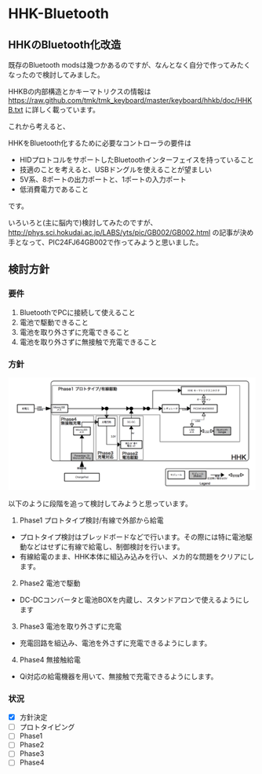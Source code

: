 # HHK-Bluetooth

## HHKのBluetooth化改造

既存のBluetooth modsは幾つかあるのですが、なんとなく自分で作ってみたくなったので検討してみました。

HHKBの内部構造とかキーマトリクスの情報は https://raw.github.com/tmk/tmk_keyboard/master/keyboard/hhkb/doc/HHKB.txt に詳しく載っています。

これから考えると、

HHKをBluetooth化するために必要なコントローラの要件は

* HIDプロトコルをサポートしたBluetoothインターフェイスを持っていること
 * 技適のことを考えると、USBドングルを使えることが望ましい
* 5V系、8ポートの出力ポートと、1ポートの入力ポート
* 低消費電力であること

です。

いろいろと(主に脳内で)検討してみたのですが、
http://phys.sci.hokudai.ac.jp/LABS/yts/pic/GB002/GB002.html
の記事が決め手となって、PIC24FJ64GB002で作ってみようと思いました。

## 検討方針

### 要件

1. BluetoothでPCに接続して使えること
2. 電池で駆動できること
3. 電池を取り外さずに充電できること
4. 電池を取り外さずに無接触で充電できること

### 方針

![ブロック図](Figures/BlockDiagram.png)

以下のように段階を追って検討してみようと思っています。

1. Phase1 プロトタイプ検討/有線で外部から給電
 * プロトタイプ検討はブレッドボードなどで行います。その際には特に電池駆動などはせずに有線で給電し、制御検討を行います。
 * 有線給電のまま、HHK本体に組込み込みを行い、メカ的な問題をクリアにします。
2. Phase2 電池で駆動
 * DC-DCコンバータと電池BOXを内蔵し、スタンドアロンで使えるようにします
3. Phase3 電池を取り外さずに充電
 * 充電回路を組込み、電池を外さずに充電できるようにします。
4. Phase4 無接触給電
 * Qi対応の給電機器を用いて、無接触で充電できるようにします。
 
### 状況
- [x] 方針決定
- [ ] プロトタイピング
- [ ] Phase1
- [ ] Phase2
- [ ] Phase3
- [ ] Phase4

